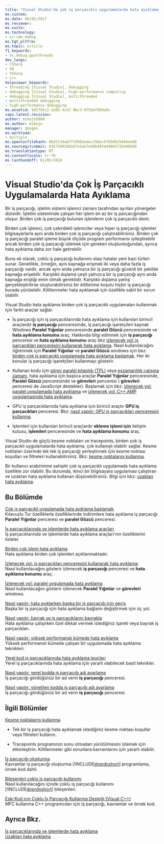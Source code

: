 ```yaml
---
title: "Visual Studio'da çok iş parçacıklı uygulamalarda hata ayıklama | Microsoft Docs"
ms.custom: 
ms.date: 09/05/2017
ms.reviewer: 
ms.suite: 
ms.technology:
- vs-ide-debug
ms.tgt_pltfrm: 
ms.topic: article
f1_keywords:
- vs.debug.gputthreads
dev_langs:
- CSharp
- VB
- FSharp
- C++
helpviewer_keywords:
- threading [Visual Studio], debugging
- debugging [Visual Studio], high-performance computing
- debugging [Visual Studio], multithreaded
- multithreaded debugging
- high-performance debugging
ms.assetid: 9d175bc2-1d95-4c47-9bc3-9755af968a9c
caps.latest.revision: 
author: mikejo5000
ms.author: mikejo
manager: ghogen
ms.workload:
- multiple
ms.openlocfilehash: 8b32134abff19965edac150ac5f69db25640ee08
ms.sourcegitcommit: 9357209350167e1eb7e50b483e44893735d90589
ms.translationtype: MT
ms.contentlocale: tr-TR
ms.lasthandoff: 01/05/2018
---
```

# <a name="debug-multithreaded-applications-in-visual-studio"></a>Visual Studio'da Çok İş Parçacıklı Uygulamalarda Hata Ayıklama
Bir iş parçacığı, işletim sistemi işlemci zamanı tarafından ayrılan yönergeler dizisidir. İşletim sisteminde çalışan her işlem en az bir iş parçacığından oluşur. Birden çok iş parçacığı bulunan işlemlerin çok iş parçacıklı denir.  
  
Birden çok işlemci, çok çekirdekli işlemciler veya hiper iş parçacığı işlemler bilgisayarlarla aynı anda birden çok iş parçacığı çalıştırabilirsiniz. Birden çok iş parçacığı paralel işleme büyük ölçüde program performansı iyileştirebilir ancak birden çok iş parçacığı izlemek için gereken oluşturduğundan, ayrıca hata ayıklama daha zor hale getirebilir.  
  
Buna ek olarak, çoklu iş parçacığı kullanımı olası hatalar yeni bazı türleri sunar. Genellikle, örneğin, aynı kaynağa erişmek iki veya daha fazla iş parçacığı vardır, ancak aynı anda yalnızca bir iş parçacığı güvenli bir şekilde kaynağa erişebilir. Karşılıklı dışlama çeşit yalnızca bir iş parçacığı aynı anda kaynağa eriştiği emin olmak gereklidir. Karşılıklı dışlama yanlış gerçekleştirilirse oluşturabilirsiniz bir *kilitlenme* koşulu hiçbir iş parçacığı burada yürütebilir. Kilitlenmeler hata ayıklamak için özellikle sabit bir sorun olabilir.

Visual Studio hata ayıklama birden çok iş parçacıklı uygulamaları kullanmak için farklı araçlar sağlar.

- İş parçacığı için iş parçacıklarında hata ayıklama için kullanılan birincil araçlardır **iş parçacığı** penceresinde, iş parçacığı işaretçileri kaynak Windows **Paralel Yığınlar** penceresinde **paralel Gözcü** penceresinde ve **hata ayıklama konumu** araç. Hakkında bilgi edinmek için **iş parçacığı** penceresi ve **hata ayıklama konumu** araç bkz [izlenecek yol: iş parçacıkları penceresini kullanarak hata ayıklama](../debugger/how-to-use-the-threads-window.md). Nasıl kullanılacağını öğrenmek için **Paralel Yığınlar** ve **paralel Gözcü** windows için bkz: [birden çok iş parçacıklı uygulamada hata ayıklama başlamak](../debugger/get-started-debugging-multithreaded-apps.md). Her iki konular iş parçacığı işaretçileri kullanmayı gösterir.
  
- Kullanan kodu için [görev paralel kitaplığı (TPL)](/dotnet/standard/parallel-programming/task-parallel-library-tpl) veya [eşzamanlılık çalışma zamanı](/cpp/parallel/concrt/concurrency-runtime/), hata ayıklama için başlıca araçlar **Paralel Yığınlar** penceresinde, **Paralel Gözcü** penceresinde ve **görevleri** penceresi ( **görevleri** penceresi de JavaScript destekler). Başlamak için bkz: [izlenecek yol: paralel uygulamada hata ayıklama](../debugger/walkthrough-debugging-a-parallel-application.md) ve [izlenecek yol: C++ AMP uygulamasında hata ayıklama](/cpp/parallel/amp/walkthrough-debugging-a-cpp-amp-application). 

- GPU iş parçacıklarında hata ayıklama için birincil araçtır **GPU iş parçacıkları** penceresi. Bkz: [nasıl yapılır: GPU iş parçacıkları penceresini kullanma](../debugger/how-to-use-the-gpu-threads-window.md).  

- İşlemleri için kullanılan birincil araçlardır **ekleme işlemi için** iletişim kutusu, **işlemleri** penceresinde ve **hata ayıklama konumu** araç.  
  
Visual Studio de güçlü kesme noktaları ve tracepoints, birden çok iş parçacıklı uygulamalarda hata ayıklama, çok kullanışlı olabilir sağlar. Kesme noktaları üzerinde tek tek iş parçacığı yerleştirmek için kesme noktası koşulları ve filtreleri kullanabilirsiniz. Bkz: [kesme noktalarını kullanma](../debugger/using-breakpoints.md). 
  
Bir kullanıcı arabirimine sahiptir çok iş parçacıklı uygulamada hata ayıklama özellikle zor olabilir. Bu durumda, ikinci bir bilgisayara uygulaması çalıştıran ve uzaktan hata ayıklama kullanan düşünebilirsiniz. Bilgi için bkz: [uzaktan hata ayıklama](../debugger/remote-debugging.md).  
  
## <a name="in-this-section"></a>Bu Bölümde
 [Çok iş parçacıklı uygulamada hata ayıklama başlamak](../debugger/get-started-debugging-multithreaded-apps.md).  
 Kılavuzlu Tur özelliklerle özelliklerinde indirimlere hata ayıklama iş parçacığı **Paralel Yığınlar** penceresi ve **paralel Gözcü** penceresi.

 [İş parçacıklarında ve işlemlerde hata ayıklama araçları](../debugger/debug-threads-and-processes.md)  
 İş parçacıklarında ve işlemlerde hata ayıklama araçları'nın özelliklerini listeler.  
  
 [Birden çok işlem hata ayıklama](../debugger/debug-multiple-processes.md)  
 Hata ayıklama birden çok işlemleri açıklanmaktadır.

 [İzlenecek yol: iş parçacıkları penceresini kullanarak hata ayıklama](../debugger/how-to-use-the-threads-window.md).  
 Nasıl kullanılacağını gösterir izlenecek **iş parçacığı** penceresi ve **hata ayıklama konumu** araç. 

 [İzlenecek yol: paralel uygulamada hata ayıklama](../debugger/walkthrough-debugging-a-parallel-application.md)  
 Nasıl kullanılacağını gösterir izlenecek **Paralel Yığınlar** ve **görevleri** windows.  
  
 [Nasıl yapılır: hata ayıklarken başka bir iş parçacığı için geçiş](../debugger/how-to-switch-to-another-thread-while-debugging.md)  
 Başka bir iş parçacığı için hata ayıklama bağlamı değiştirmek için üç yol.  
  
 [Nasıl yapılır: bayrak ve iş parçacıklarını bayrakla](../debugger/how-to-flag-and-unflag-threads.md)  
 Hata ayıklama çalışırken özel dikkat vermek istediğiniz işareti veya bayrak iş parçacıkları.    
  
 [Nasıl yapılır: yüksek performanslı kümede hata ayıklama](../debugger/how-to-debug-on-a-high-performance-cluster.md)  
 Yüksek performanslı kümede çalışan bir uygulamada hata ayıklama teknikleri.  

 [Yerel kod iş parçacıklarında hata ayıklama ipuçları](../debugger/tips-for-debugging-threads-in-native-code.md)  
 Yerel iş parçacıklarında hata ayıklama için yararlı olabilecek basit teknikler. 

 [Nasıl yapılır: yerel kodda iş parçacığı adı ayarlama](../debugger/how-to-set-a-thread-name-in-native-code.md)  
 İş parçacığı gördüğünüz bir ad verin **iş parçacığı** penceresi.  
  
 [Nasıl yapılır: yönetilen kodda iş parçacığı adı ayarlama](../debugger/how-to-set-a-thread-name-in-managed-code.md)  
 İş parçacığı gördüğünüz bir ad verin **iş parçacığı** penceresi. 
  
## <a name="related-sections"></a>İlgili Bölümler  
 [Kesme noktalarını kullanma](../debugger/using-breakpoints.md)

 - Tek bir iş parçacığı hata ayıklamak istediğiniz kesme noktası koşullar veya filtreleri kullanın.  
  
 - Tracepoints programınızı sonu olmadan yürütülmesini izlemek için etkinleştirin. Kilitlenmeler gibi sorunlara kavramlarını için yararlı olabilir.  
  
 [İş parçacığı oluşturma](/dotnet/standard/threading/index)  
 Kavramlar iş parçacığı oluşturma [!INCLUDE[dnprdnshort](../code-quality/includes/dnprdnshort_md.md)] programlama, örnek kod dahil.  
  
 [Bileşenleri çoklu iş parçacığı kullanımı](http://msdn.microsoft.com/Library/2fc31e68-fb71-4544-b654-0ce720478779)  
 Nasıl kullanılacağını içinde çoklu iş parçacığı kullanımı [!INCLUDE[dnprdnshort](../code-quality/includes/dnprdnshort_md.md)] bileşenleri.  
  
 [Eski Kod için Çoklu İş Parçacığı Kullanma Desteği (Visual C++)](/cpp/parallel/multithreading/multithreading-support-for-older-code-visual-cpp)  
 MFC kullanma C++ programcıları için iş parçacığı, kavramlar ve örnek kod.  
  
## <a name="see-also"></a>Ayrıca Bkz.  
 [İş parçacıklarında ve işlemlerde hata ayıklama](../debugger/debug-threads-and-processes.md)   
 [Uzaktan hata ayıklama](../debugger/remote-debugging.md)
